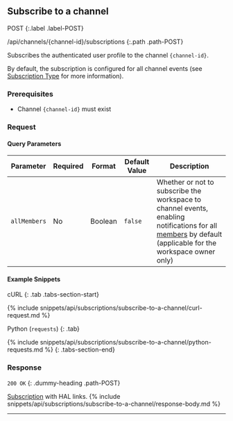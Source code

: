 ## Subscribe to a channel

POST
{:.label .label-POST}

/api/channels/{channel-id}/subscriptions
{:.path .path-POST}

Subscribes the authenticated user profile to the channel `{channel-id}`.

By default, the subscription is configured for all channel events (see [Subscription Type](#subscription-type) for more information).

### Prerequisites
- Channel `{channel-id}` must exist

### Request
#### Query Parameters

Parameter | Required | Format | Default Value | Description
--------- | -------- | ------ | ------------- | -----------
`allMembers` | No | Boolean | `false` | Whether or not to subscribe the workspace to channel events, enabling notifications for all [members](members) by default (applicable for the workspace owner only)

#### Example Snippets
cURL
{: .tab .tabs-section-start}

{% include snippets/api/subscriptions/subscribe-to-a-channel/curl-request.md %}

Python (`requests`)
{: .tab}

{% include snippets/api/subscriptions/subscribe-to-a-channel/python-requests.md %}
{: .tabs-section-end}

### Response
`200 OK`
{: .dummy-heading .path-POST}

[Subscription](#subscription) with HAL links.
{% include snippets/api/subscriptions/subscribe-to-a-channel/response-body.md %}

---
